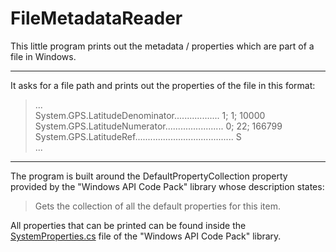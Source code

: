 # FileMetadataReader

This little program prints out the metadata / properties which are part of a file in Windows.

---

It asks for a file path and prints out the properties of the file in this format:

>... <br />
>System.GPS.LatitudeDenominator.................. 1; 1; 10000  <br />
>System.GPS.LatitudeNumerator....................... 0; 22; 166799  <br />
>System.GPS.LatitudeRef....................................... S <br />
>...

---

The program is built around the DefaultPropertyCollection property provided by the "Windows API Code Pack" library whose description states:
>Gets the collection of all the default properties for this item.

All properties that can be printed can be found inside the [SystemProperties.cs](https://github.com/contre/Windows-API-Code-Pack-1.1/blob/master/source/WindowsAPICodePack/Shell/PropertySystem/SystemProperties.cs) file of the "Windows API Code Pack" library.
